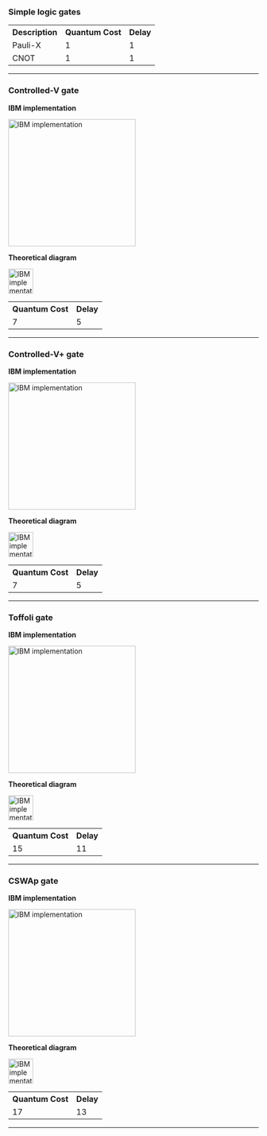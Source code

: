 ### Simple logic gates

<table>
  <tr>    
    <th>Description</th>
    <th>Quantum Cost</th>
    <th>Delay</th>
  </tr>
  <tr>
    <td>Pauli-X</td>
    <td>1</td>
    <td>1</td>
  </tr>
    <tr>
    <td>CNOT</td>
    <td>1</td>
    <td>1</td>
  </tr>
  </table>
 <hr> 

### Controlled-V gate

**IBM implementation**

<img width="256" alt="IBM implementation" src="https://github.com/nelsongarrido/quantumAdders-/assets/6036814/10565829-55cd-4420-9d32-344eba7a12ac">

**Theoretical diagram**

<img width="50" alt="IBM implementation" src="https://github.com/nelsongarrido/quantumAdders-/assets/6036814/4011449b-0aeb-4f8f-b09b-bad058bdada7">

<table>
  <tr>
    <th>Quantum Cost</th>
    <th>Delay</th>
  </tr>
  <tr>
    <td>7</td>
    <td>5</td>
  </tr>
  </table>
 <hr> 


### Controlled-V+ gate

**IBM implementation**

<img width="256" alt="IBM implementation" src="https://github.com/nelsongarrido/quantumAdders-/assets/6036814/1397dab2-b76f-44d6-ad98-4a3b637a67ab">

**Theoretical diagram**

<img width="50" alt="IBM implementation" src="https://github.com/nelsongarrido/quantumAdders-/assets/6036814/190a79eb-7317-44b8-a46d-ce4da55cdacb">

<table>
  <tr>
    <th>Quantum Cost</th>
    <th>Delay</th>
  </tr>
  <tr>
    <td>7</td>
    <td>5</td>
  </tr>
  </table>
 <hr>

### Toffoli gate

**IBM implementation**

<img width="256" alt="IBM implementation" src="https://github.com/nelsongarrido/quantumAdders-/assets/6036814/828e3923-65b0-4c13-855b-8d9d7d92568a">

**Theoretical diagram**

<img width="50" alt="IBM implementation" src="https://github.com/nelsongarrido/quantumAdders-/assets/6036814/0fe6baf1-990d-4f21-9c39-5a5b40c5f9dc">

<table>
  <tr>
    <th>Quantum Cost</th>
    <th>Delay</th>
  </tr>
  <tr>
    <td>15</td>
    <td>11</td>
  </tr>
  </table>
 <hr>

### CSWAp gate

**IBM implementation**

<img width="256" alt="IBM implementation" src="https://github.com/nelsongarrido/quantumAdders-/assets/6036814/15d04e72-d309-43ef-817d-6b589acbe83b">

**Theoretical diagram**

<img width="50" alt="IBM implementation" src="https://github.com/nelsongarrido/quantumAdders-/assets/6036814/d656d544-2bfe-4c5c-a2cf-92f41fef9dc3">

<table>
  <tr>
    <th>Quantum Cost</th>
    <th>Delay</th>
  </tr>
  <tr>
    <td>17</td>
    <td>13</td>
  </tr>
  </table>
 <hr>
